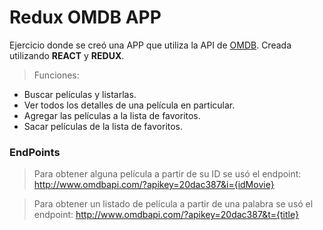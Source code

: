 # Redux OMDB APP

Ejercicio donde se creó una APP que utiliza la API de [OMDB](http://www.omdbapi.com/). Creada utilizando **REACT** y **REDUX**.

> Funciones:

- Buscar películas y listarlas.
- Ver todos los detalles de una película en particular.
- Agregar las películas a la lista de favoritos.
- Sacar películas de la lista de favoritos.

### EndPoints

> Para obtener alguna película a partir de su ID se usó el endpoint: http://www.omdbapi.com/?apikey=20dac387&i={idMovie}

> Para obtener un listado de película a partir de una palabra se usó el endpoint: http://www.omdbapi.com/?apikey=20dac387&t={title}
